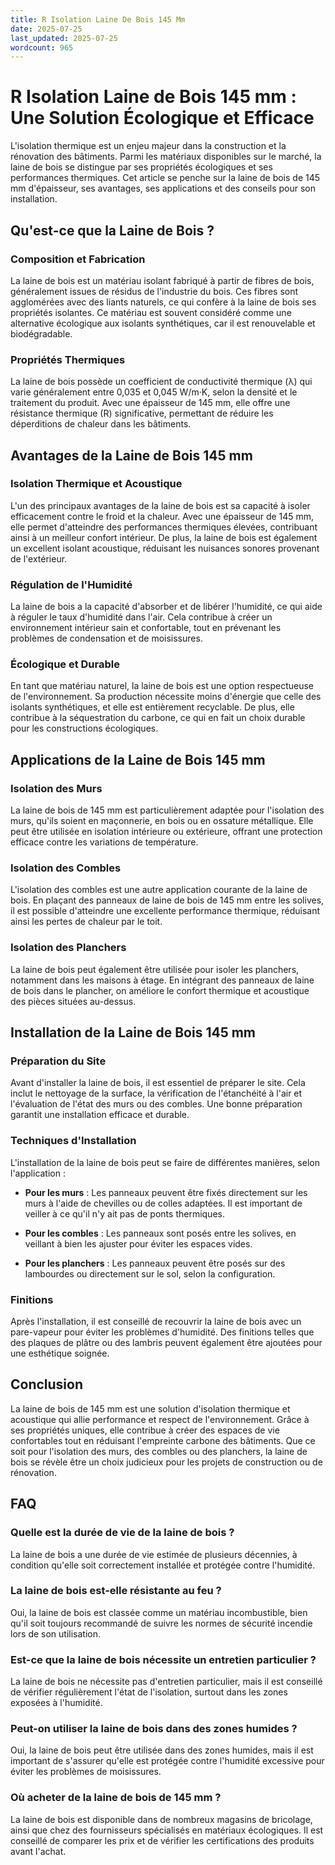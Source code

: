 ```yaml
---
title: R Isolation Laine De Bois 145 Mm
date: 2025-07-25
last_updated: 2025-07-25
wordcount: 965
---
```


# R Isolation Laine de Bois 145 mm : Une Solution Écologique et Efficace

L'isolation thermique est un enjeu majeur dans la construction et la rénovation des bâtiments. Parmi les matériaux disponibles sur le marché, la laine de bois se distingue par ses propriétés écologiques et ses performances thermiques. Cet article se penche sur la laine de bois de 145 mm d'épaisseur, ses avantages, ses applications et des conseils pour son installation.

## Qu'est-ce que la Laine de Bois ?

### Composition et Fabrication

La laine de bois est un matériau isolant fabriqué à partir de fibres de bois, généralement issues de résidus de l'industrie du bois. Ces fibres sont agglomérées avec des liants naturels, ce qui confère à la laine de bois ses propriétés isolantes. Ce matériau est souvent considéré comme une alternative écologique aux isolants synthétiques, car il est renouvelable et biodégradable.

### Propriétés Thermiques

La laine de bois possède un coefficient de conductivité thermique (λ) qui varie généralement entre 0,035 et 0,045 W/m·K, selon la densité et le traitement du produit. Avec une épaisseur de 145 mm, elle offre une résistance thermique (R) significative, permettant de réduire les déperditions de chaleur dans les bâtiments.

## Avantages de la Laine de Bois 145 mm

### Isolation Thermique et Acoustique

L'un des principaux avantages de la laine de bois est sa capacité à isoler efficacement contre le froid et la chaleur. Avec une épaisseur de 145 mm, elle permet d'atteindre des performances thermiques élevées, contribuant ainsi à un meilleur confort intérieur. De plus, la laine de bois est également un excellent isolant acoustique, réduisant les nuisances sonores provenant de l'extérieur.

### Régulation de l'Humidité

La laine de bois a la capacité d'absorber et de libérer l'humidité, ce qui aide à réguler le taux d'humidité dans l'air. Cela contribue à créer un environnement intérieur sain et confortable, tout en prévenant les problèmes de condensation et de moisissures.

### Écologique et Durable

En tant que matériau naturel, la laine de bois est une option respectueuse de l'environnement. Sa production nécessite moins d'énergie que celle des isolants synthétiques, et elle est entièrement recyclable. De plus, elle contribue à la séquestration du carbone, ce qui en fait un choix durable pour les constructions écologiques.

## Applications de la Laine de Bois 145 mm

### Isolation des Murs

La laine de bois de 145 mm est particulièrement adaptée pour l'isolation des murs, qu'ils soient en maçonnerie, en bois ou en ossature métallique. Elle peut être utilisée en isolation intérieure ou extérieure, offrant une protection efficace contre les variations de température.

### Isolation des Combles

L'isolation des combles est une autre application courante de la laine de bois. En plaçant des panneaux de laine de bois de 145 mm entre les solives, il est possible d'atteindre une excellente performance thermique, réduisant ainsi les pertes de chaleur par le toit.

### Isolation des Planchers

La laine de bois peut également être utilisée pour isoler les planchers, notamment dans les maisons à étage. En intégrant des panneaux de laine de bois dans le plancher, on améliore le confort thermique et acoustique des pièces situées au-dessus.

## Installation de la Laine de Bois 145 mm

### Préparation du Site

Avant d'installer la laine de bois, il est essentiel de préparer le site. Cela inclut le nettoyage de la surface, la vérification de l'étanchéité à l'air et l'évaluation de l'état des murs ou des combles. Une bonne préparation garantit une installation efficace et durable.

### Techniques d'Installation

L'installation de la laine de bois peut se faire de différentes manières, selon l'application :

- **Pour les murs** : Les panneaux peuvent être fixés directement sur les murs à l'aide de chevilles ou de colles adaptées. Il est important de veiller à ce qu'il n'y ait pas de ponts thermiques.
  
- **Pour les combles** : Les panneaux sont posés entre les solives, en veillant à bien les ajuster pour éviter les espaces vides.

- **Pour les planchers** : Les panneaux peuvent être posés sur des lambourdes ou directement sur le sol, selon la configuration.

### Finitions

Après l'installation, il est conseillé de recouvrir la laine de bois avec un pare-vapeur pour éviter les problèmes d'humidité. Des finitions telles que des plaques de plâtre ou des lambris peuvent également être ajoutées pour une esthétique soignée.

## Conclusion

La laine de bois de 145 mm est une solution d'isolation thermique et acoustique qui allie performance et respect de l'environnement. Grâce à ses propriétés uniques, elle contribue à créer des espaces de vie confortables tout en réduisant l'empreinte carbone des bâtiments. Que ce soit pour l'isolation des murs, des combles ou des planchers, la laine de bois se révèle être un choix judicieux pour les projets de construction ou de rénovation.

## FAQ

### Quelle est la durée de vie de la laine de bois ?

La laine de bois a une durée de vie estimée de plusieurs décennies, à condition qu'elle soit correctement installée et protégée contre l'humidité.

### La laine de bois est-elle résistante au feu ?

Oui, la laine de bois est classée comme un matériau incombustible, bien qu'il soit toujours recommandé de suivre les normes de sécurité incendie lors de son utilisation.

### Est-ce que la laine de bois nécessite un entretien particulier ?

La laine de bois ne nécessite pas d'entretien particulier, mais il est conseillé de vérifier régulièrement l'état de l'isolation, surtout dans les zones exposées à l'humidité.

### Peut-on utiliser la laine de bois dans des zones humides ?

Oui, la laine de bois peut être utilisée dans des zones humides, mais il est important de s'assurer qu'elle est protégée contre l'humidité excessive pour éviter les problèmes de moisissures.

### Où acheter de la laine de bois de 145 mm ?

La laine de bois est disponible dans de nombreux magasins de bricolage, ainsi que chez des fournisseurs spécialisés en matériaux écologiques. Il est conseillé de comparer les prix et de vérifier les certifications des produits avant l'achat.
